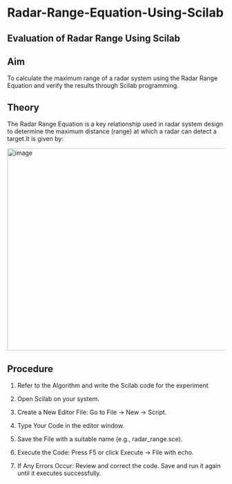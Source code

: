 # Radar-Range-Equation-Using-Scilab
## Evaluation of Radar Range Using Scilab

## Aim
To calculate the maximum range of a radar system using the Radar Range Equation and verify the results through Scilab programming.

## Theory 
The Radar Range Equation is a key relationship used in radar system design to determine the maximum distance (range) at which a radar can detect a target.It is given by:

<img width="946" height="468" alt="image" src="https://github.com/user-attachments/assets/3d3dbba8-9df3-4d4d-a231-771426046199" />

## Procedure
1. Refer to the Algorithm and write the Scilab code for the experiment

2. Open Scilab on your system.
   
3. Create a New Editor File: Go to File → New → Script.
   
4. Type Your Code in the editor window.

5. Save the File with a suitable name (e.g., radar_range.sce).

6. Execute the Code: Press F5 or click Execute → File with echo.

7. If Any Errors Occur: Review and correct the code. Save and run it again until it executes successfully.
